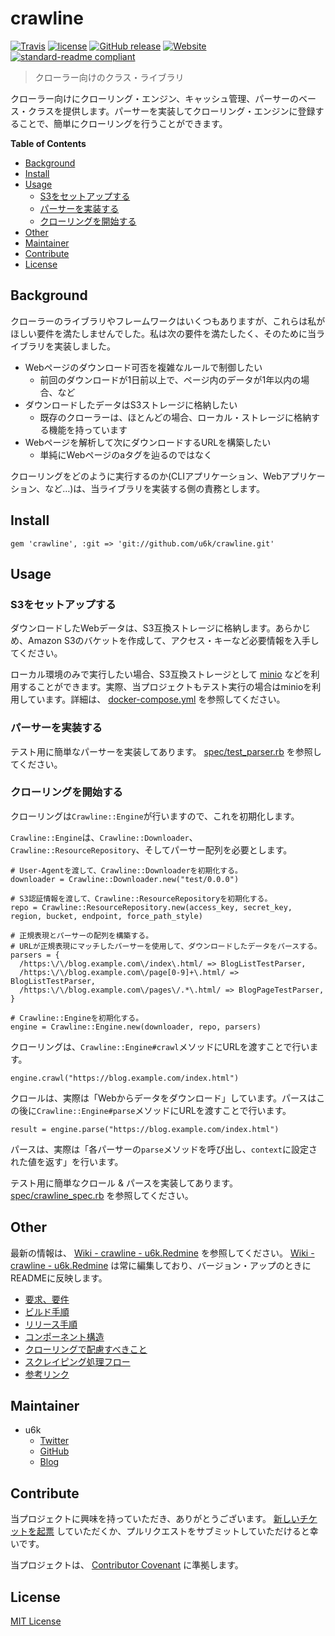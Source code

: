 # crawline

[![Travis](https://img.shields.io/travis/u6k/crawline.svg)](https://travis-ci.org/u6k/crawline) [![license](https://img.shields.io/github/license/u6k/crawline.svg)](LICENSE) [![GitHub release](https://img.shields.io/github/release/u6k/crawline.svg)](https://github.com/u6k/crawline/releases) [![Website](https://img.shields.io/website-up-down-green-red/https/redmine.u6k.me%2Fprojects%2Fcrawline.svg?label=u6k.Redmine)](https://redmine.u6k.me/projects/crawline) [![standard-readme compliant](https://img.shields.io/badge/readme%20style-standard-brightgreen.svg?style=flat-square)](https://github.com/RichardLitt/standard-readme)

> クローラー向けのクラス・ライブラリ

クローラー向けにクローリング・エンジン、キャッシュ管理、パーサーのベース・クラスを提供します。パーサーを実装してクローリング・エンジンに登録することで、簡単にクローリングを行うことができます。

__Table of Contents__

- [Background](#background)
- [Install](#install)
- [Usage](#usage)
    - [S3をセットアップする](#s3%E3%82%92%E3%82%BB%E3%83%83%E3%83%88%E3%82%A2%E3%83%83%E3%83%97%E3%81%99%E3%82%8B)
    - [パーサーを実装する](#%E3%83%91%E3%83%BC%E3%82%B5%E3%83%BC%E3%82%92%E5%AE%9F%E8%A3%85%E3%81%99%E3%82%8B)
    - [クローリングを開始する](#%E3%82%AF%E3%83%AD%E3%83%BC%E3%83%AA%E3%83%B3%E3%82%B0%E3%82%92%E9%96%8B%E5%A7%8B%E3%81%99%E3%82%8B)
- [Other](#other)
- [Maintainer](#maintainer)
- [Contribute](#contribute)
- [License](#license)

## Background

クローラーのライブラリやフレームワークはいくつもありますが、これらは私がほしい要件を満たしませんでした。私は次の要件を満たしたく、そのために当ライブラリを実装しました。

- Webページのダウンロード可否を複雑なルールで制御したい
    - 前回のダウンロードが1日前以上で、ページ内のデータが1年以内の場合、など
- ダウンロードしたデータはS3ストレージに格納したい
    - 既存のクローラーは、ほとんどの場合、ローカル・ストレージに格納する機能を持っています
- Webページを解析して次にダウンロードするURLを構築したい
    - 単純にWebページのaタグを辿るのではなく

クローリングをどのように実行するのか(CLIアプリケーション、Webアプリケーション、など…)は、当ライブラリを実装する側の責務とします。

## Install

```
gem 'crawline', :git => 'git://github.com/u6k/crawline.git'
```

## Usage

### S3をセットアップする

ダウンロードしたWebデータは、S3互換ストレージに格納します。あらかじめ、Amazon S3のバケットを作成して、アクセス・キーなど必要情報を入手してください。

ローカル環境のみで実行したい場合、S3互換ストレージとして [minio](https://www.minio.io/) などを利用することができます。実際、当プロジェクトもテスト実行の場合はminioを利用しています。詳細は、 [docker-compose.yml](docker-compose.yml) を参照してください。

### パーサーを実装する

テスト用に簡単なパーサーを実装してあります。 [spec/test_parser.rb](spec/test_parser.rb) を参照してください。

### クローリングを開始する

クローリングは`Crawline::Engine`が行いますので、これを初期化します。

`Crawline::Engine`は、`Crawline::Downloader`、`Crawline::ResourceRepository`、そしてパーサー配列を必要とします。

```
# User-Agentを渡して、Crawline::Downloaderを初期化する。
downloader = Crawline::Downloader.new("test/0.0.0")

# S3認証情報を渡して、Crawline::ResourceRepositoryを初期化する。
repo = Crawline::ResourceRepository.new(access_key, secret_key, region, bucket, endpoint, force_path_style)

# 正規表現とパーサーの配列を構築する。
# URLが正規表現にマッチしたパーサーを使用して、ダウンロードしたデータをパースする。
parsers = {
  /https:\/\/blog.example.com\/index\.html/ => BlogListTestParser,
  /https:\/\/blog.example.com\/page[0-9]+\.html/ => BlogListTestParser,
  /https:\/\/blog.example.com\/pages\/.*\.html/ => BlogPageTestParser,
}

# Crawline::Engineを初期化する。
engine = Crawline::Engine.new(downloader, repo, parsers)
```

クローリングは、`Crawline::Engine#crawl`メソッドにURLを渡すことで行います。

```
engine.crawl("https://blog.example.com/index.html")
```

クロールは、実際は「Webからデータをダウンロード」しています。パースはこの後に`Crawline::Engine#parse`メソッドにURLを渡すことで行います。

```
result = engine.parse("https://blog.example.com/index.html")
```

パースは、実際は「各パーサーの`parse`メソッドを呼び出し、`context`に設定された値を返す」を行います。

テスト用に簡単なクロール & パースを実装してあります。 [spec/crawline_spec.rb](spec/crawline_spec.rb) を参照してください。

## Other

最新の情報は、 [Wiki - crawline - u6k.Redmine](https://redmine.u6k.me/projects/crawline/wiki) を参照してください。 [Wiki - crawline - u6k.Redmine](https://redmine.u6k.me/projects/crawline/wiki) は常に編集しており、バージョン・アップのときにREADMEに反映します。

- [要求、要件](https://redmine.u6k.me/projects/crawline/wiki/%E8%A6%81%E6%B1%82%E3%80%81%E8%A6%81%E4%BB%B6)
- [ビルド手順](https://redmine.u6k.me/projects/crawline/wiki/%E3%83%93%E3%83%AB%E3%83%89%E6%89%8B%E9%A0%86)
- [リリース手順](https://redmine.u6k.me/projects/crawline/wiki/%E3%83%AA%E3%83%AA%E3%83%BC%E3%82%B9%E6%89%8B%E9%A0%86)
- [コンポーネント構造](https://redmine.u6k.me/projects/crawline/wiki/%E3%82%B3%E3%83%B3%E3%83%9D%E3%83%BC%E3%83%8D%E3%83%B3%E3%83%88%E6%A7%8B%E9%80%A0)
- [クローリングで配慮すべきこと](https://redmine.u6k.me/projects/crawline/wiki/%E3%82%B9%E3%82%AF%E3%83%AC%E3%82%A4%E3%83%94%E3%83%B3%E3%82%B0%E5%87%A6%E7%90%86%E3%83%95%E3%83%AD%E3%83%BC)
- [スクレイピング処理フロー](https://redmine.u6k.me/projects/crawline/wiki/%E3%82%B9%E3%82%AF%E3%83%AC%E3%82%A4%E3%83%94%E3%83%B3%E3%82%B0%E5%87%A6%E7%90%86%E3%83%95%E3%83%AD%E3%83%BC)
- [参考リンク](https://redmine.u6k.me/projects/crawline/wiki/%E5%8F%82%E8%80%83%E3%83%AA%E3%83%B3%E3%82%AF)

## Maintainer

- u6k
    - [Twitter](https://twitter.com/u6k_yu1)
    - [GitHub](https://github.com/u6k)
    - [Blog](https://blog.u6k.me/)

## Contribute

当プロジェクトに興味を持っていただき、ありがとうございます。 [新しいチケットを起票](https://redmine.u6k.me/projects/crawline/issues/) していただくか、プルリクエストをサブミットしていただけると幸いです。

当プロジェクトは、 [Contributor Covenant](https://www.contributor-covenant.org/version/1/4/code-of-conduct) に準拠します。

## License

[MIT License](LICENSE)
